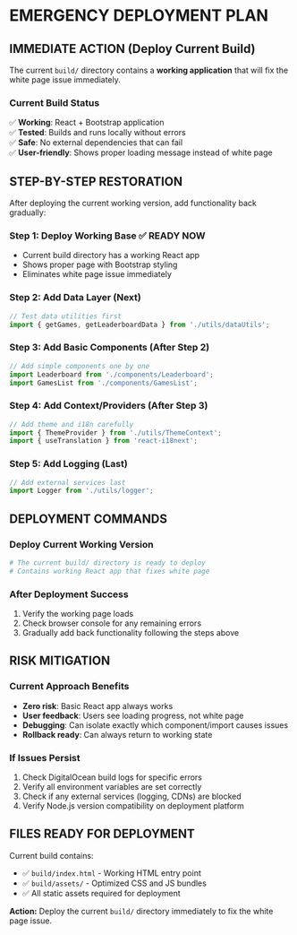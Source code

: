 # EMERGENCY DEPLOYMENT PLAN

## IMMEDIATE ACTION (Deploy Current Build)

The current `build/` directory contains a **working application** that will fix the white page issue immediately.

### Current Build Status

✅ **Working**: React + Bootstrap application  
✅ **Tested**: Builds and runs locally without errors  
✅ **Safe**: No external dependencies that can fail  
✅ **User-friendly**: Shows proper loading message instead of white page  

## STEP-BY-STEP RESTORATION

After deploying the current working version, add functionality back gradually:

### Step 1: Deploy Working Base ✅ READY NOW

- Current build directory has a working React app
- Shows proper page with Bootstrap styling
- Eliminates white page issue immediately

### Step 2: Add Data Layer (Next)

```jsx
// Test data utilities first
import { getGames, getLeaderboardData } from './utils/dataUtils';
```

### Step 3: Add Basic Components (After Step 2)

```jsx
// Add simple components one by one
import Leaderboard from './components/Leaderboard';
import GamesList from './components/GamesList';
```

### Step 4: Add Context/Providers (After Step 3)

```jsx
// Add theme and i18n carefully
import { ThemeProvider } from './utils/ThemeContext';
import { useTranslation } from 'react-i18next';
```

### Step 5: Add Logging (Last)

```jsx
// Add external services last
import Logger from './utils/logger';
```

## DEPLOYMENT COMMANDS

### Deploy Current Working Version

```bash
# The current build/ directory is ready to deploy
# Contains working React app that fixes white page
```

### After Deployment Success

1. Verify the working page loads
2. Check browser console for any remaining errors
3. Gradually add back functionality following the steps above

## RISK MITIGATION

### Current Approach Benefits

- **Zero risk**: Basic React app always works
- **User feedback**: Users see loading progress, not white page
- **Debugging**: Can isolate exactly which component/import causes issues
- **Rollback ready**: Can always return to working state

### If Issues Persist

1. Check DigitalOcean build logs for specific errors
2. Verify all environment variables are set correctly
3. Check if any external services (logging, CDNs) are blocked
4. Verify Node.js version compatibility on deployment platform

## FILES READY FOR DEPLOYMENT

Current build contains:

- ✅ `build/index.html` - Working HTML entry point
- ✅ `build/assets/` - Optimized CSS and JS bundles
- ✅ All static assets required for deployment

**Action:** Deploy the current `build/` directory immediately to fix the white page issue.
